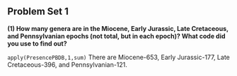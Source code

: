 
## Problem Set 1

**(1) How many genera are in the Miocene, Early Jurassic, Late Cretaceous, and Pennsylvanian epochs (not total, but in each epoch)? What code did you use to find out?**

`apply(PresencePBDB,1,sum)` There are Miocene-653, Early Jurassic-177, Late Cretaceous-396, and Pennsylvanian-121.
